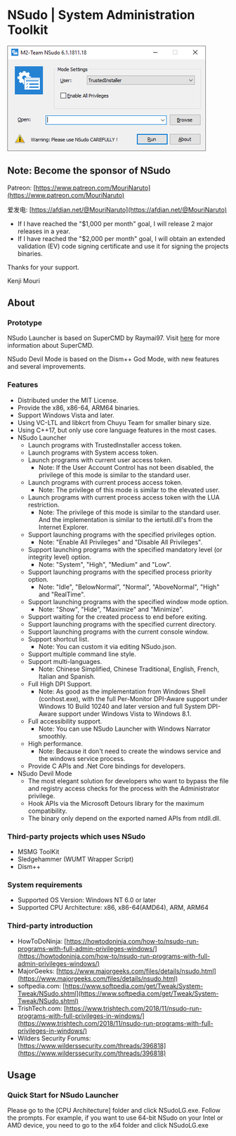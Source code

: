 ﻿# NSudo | System Administration Toolkit

![Screenshot](./Screenshot.png)

## Note: Become the sponsor of NSudo

Patreon: [https://www.patreon.com/MouriNaruto](https://www.patreon.com/MouriNaruto)

爱发电: [https://afdian.net/@MouriNaruto](https://afdian.net/@MouriNaruto)

- If I have reached the "$1,000 per month" goal, I will release 2 major 
  releases in a year.
- If I have reached the "$2,000 per month" goal, I will obtain an extended 
  validation (EV) code signing certificate and use it for signing the projects
  binaries.

Thanks for your support.

Kenji Mouri

## About

### Prototype

NSudo Launcher is based on SuperCMD by Raymai97. Visit
[here](http://bbs.pcbeta.com/viewthread-1508863-1-1.html "here") for more
information about SuperCMD.

NSudo Devil Mode is based on the Dism++ God Mode, with new features and several
improvements.

### Features

- Distributed under the MIT License.
- Provide the x86, x86-64, ARM64 binaries.
- Support Windows Vista and later.
- Using VC-LTL and libkcrt from Chuyu Team for smaller binary size.
- Using C++17, but only use core language features in the most cases.
- NSudo Launcher
  - Launch programs with TrustedInstaller access token.
  - Launch programs with System access token.
  - Launch programs with current user access token.
    - Note: If the User Account Control has not been disabled, the privilege of
      this mode is similar to the standard user.
  - Launch programs with current process access token.
    - Note: The privilege of this mode is similar to the elevated user.
  - Launch programs with current process access token with the LUA restriction.
    - Note: The privilege of this mode is similar to the standard user. And the 
      implementation is similar to the iertutil.dll's from the Internet 
      Explorer.
  - Support launching programs with the specified privileges option.
    - Note: "Enable All Privileges" and "Disable All Privileges".
  - Support launching programs with the specified mandatory level (or integrity
    level) option.
    - Note: "System", "High", "Medium" and "Low".
  - Support launching programs with the specified process priority option.
    - Note: "Idle", "BelowNormal", "Normal", "AboveNormal", "High" and 
      "RealTime".
  - Support launching programs with the specified window mode option.
    - Note: "Show", "Hide", "Maximize" and "Minimize".
  - Support waiting for the created process to end before exiting.
  - Support launching programs with the specified current directory.
  - Support launching programs with the current console window.
  - Support shortcut list.
    - Note: You can custom it via editing NSudo.json.
  - Support multiple command line style.
  - Support multi-languages.
    - Note: Chinese Simplified, Chinese Traditional, English, French, Italian 
      and Spanish.
  - Full High DPI Support.
    - Note: As good as the implementation from Windows Shell (conhost.exe), 
      with the full Per-Monitor DPI-Aware support under Windows 10 Build 10240 
      and later version and full System DPI-Aware support under Windows Vista 
      to Windows 8.1.
  - Full accessibility support.
    - Note: You can use NSudo Launcher with Windows Narrator smoothly.
  - High performance.
    - Note: Because it don't need to create the windows service and the windows
      service process.
  - Provide C APIs and .Net Core bindings for developers.
- NSudo Devil Mode
  - The most elegant solution for developers who want to bypass the file and 
    registry access checks for the process with the Administrator privilege.
  - Hook APIs via the Microsoft Detours library for the maximum compatibility.
  - The binary only depend on the exported named APIs from ntdll.dll.

### Third-party projects which uses NSudo

- MSMG ToolKit
- Sledgehammer (WUMT Wrapper Script)
- Dism++

### System requirements

- Supported OS Version: Windows NT 6.0 or later
- Supported CPU Architecture: x86, x86-64(AMD64), ARM, ARM64

### Third-party introduction

- HowToDoNinja: [https://howtodoninja.com/how-to/nsudo-run-programs-with-full-admin-privileges-windows/](https://howtodoninja.com/how-to/nsudo-run-programs-with-full-admin-privileges-windows/)
- MajorGeeks: [https://www.majorgeeks.com/files/details/nsudo.html](https://www.majorgeeks.com/files/details/nsudo.html)
- softpedia.com: [https://www.softpedia.com/get/Tweak/System-Tweak/NSudo.shtml](https://www.softpedia.com/get/Tweak/System-Tweak/NSudo.shtml)
- TrishTech.com: [https://www.trishtech.com/2018/11/nsudo-run-programs-with-full-privileges-in-windows/](https://www.trishtech.com/2018/11/nsudo-run-programs-with-full-privileges-in-windows/)
- Wilders Security Forums: [https://www.wilderssecurity.com/threads/396818](https://www.wilderssecurity.com/threads/396818)

## Usage

### Quick Start for NSudo Launcher

Please go to the [CPU Architecture] folder and click NSudoLG.exe. Follow the
prompts. For example, if you want to use 64-bit NSudo on your Intel or AMD
device, you need to go to the x64 folder and click NSudoLG.exe
